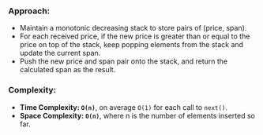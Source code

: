 ### Approach:
- Maintain a monotonic decreasing stack to store pairs of (price, span).
- For each received price, if the new price is greater than or equal to the price on top of the stack, keep popping elements from the stack and update the current span.
- Push the new price and span pair onto the stack, and return the calculated span as the result.
​
### Complexity:
- **Time Complexity: `O(n)`**, on average `O(1)` for each call to `next()`.
- **Space Complexity: `O(n)`**, where n is the number of elements inserted so far.
